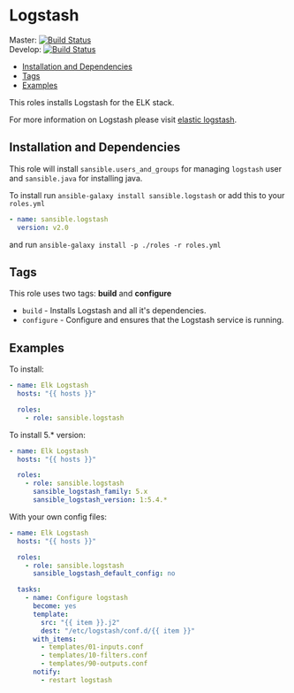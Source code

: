 # Logstash

Master: [![Build Status](https://travis-ci.org/sansible/logstash.svg?branch=master)](https://travis-ci.org/sansible/logstash)  
Develop: [![Build Status](https://travis-ci.org/sansible/logstash.svg?branch=develop)](https://travis-ci.org/sansible/logstash)

* [Installation and Dependencies](#installation-and-dependencies)
* [Tags](#tags)
* [Examples](#examples)

This roles installs Logstash for the ELK stack.

For more information on Logstash please visit
[elastic logstash](https://www.elastic.co/products/logstash).


## Installation and Dependencies

This role will install `sansible.users_and_groups` for managing `logstash`
user and `sansible.java` for installing java.

To install run `ansible-galaxy install sansible.logstash` or add this to your
`roles.yml`

```YAML
- name: sansible.logstash
  version: v2.0
```

and run `ansible-galaxy install -p ./roles -r roles.yml`


## Tags

This role uses two tags: **build** and **configure**

* `build` - Installs Logstash and all it's dependencies.
* `configure` - Configure and ensures that the Logstash service is running.


## Examples

To install:

```YAML
- name: Elk Logstash
  hosts: "{{ hosts }}"

  roles:
    - role: sansible.logstash
```

To install 5.* version:

```YAML
- name: Elk Logstash
  hosts: "{{ hosts }}"

  roles:
    - role: sansible.logstash
      sansible_logstash_family: 5.x
      sansible_logstash_version: 1:5.4.*
```

With your own config files:


```YAML
- name: Elk Logstash
  hosts: "{{ hosts }}"

  roles:
    - role: sansible.logstash
      sansible_logstash_default_config: no

  tasks:
    - name: Configure logstash
      become: yes
      template:
        src: "{{ item }}.j2"
        dest: "/etc/logstash/conf.d/{{ item }}"
      with_items:
        - templates/01-inputs.conf
        - templates/10-filters.conf
        - templates/90-outputs.conf
      notify:
        - restart logstash
```
